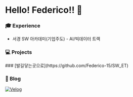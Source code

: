 # Hello! Federico!! 👋

<h3>🎓 Experience</h3>

 - 서경 SW 아카데미(기업주도) - AI/빅데이터 트랙


<h3>💻 Projects </h3>
 ### [발길닿는곳으로](https://github.com/Federico-15/SW_ET)

<!--

<h3>Back-end Skills</h3>

<p>
  <img src="https://img.shields.io/badge/Java-007396?style=for-the-badge&logo=java&logoColor=white" alt="Java" />
  <img src="https://img.shields.io/badge/Spring-6DB33F?style=for-the-badge&logo=spring&logoColor=white" alt="Spring" />
  <img src="https://img.shields.io/badge/Spring_Boot-6DB33F?style=for-the-badge&logo=spring-boot&logoColor=white" alt="Spring Boot" />
  <img src="https://img.shields.io/badge/MySQL-4479A1?style=for-the-badge&logo=mysql&logoColor=white" alt="MySQL" />
</p>

<h3>Front-end Skills</h3>

<p>
  <img src="https://img.shields.io/badge/JavaScript-F7DF1E?style=for-the-badge&logo=javascript&logoColor=black" alt="JavaScript" />
  <img src="https://img.shields.io/badge/HTML5-E34F26?style=for-the-badge&logo=html5&logoColor=white" alt="HTML" />
  <img src="https://img.shields.io/badge/CSS3-1572B6?style=for-the-badge&logo=css3&logoColor=white" alt="CSS3" />
</p>

-->

<h3>📖 Blog</h3>

<p>
  <a href="https://velog.io/@coding_goat/posts"><img src="https://img.shields.io/badge/Velog-20C997?style=for-the-badge&logo=velog&logoColor=white" alt="Velog" /></a>
</p>
